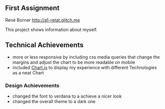 ## First Assignment

René Borner
http://a1-retat.glitch.me

This project shows information about myself.

## Technical Achievements
- more or less responsive by including css media queries that change the margins and adjust the chart to be more readable on mobile
- included [Chart.js](https://chartjs.org) to display my experience with different Technologies as a neat Chart

### Design Achievements
- changed the font to verdana to a achieve a nicer look 
- changed the overall theme to a dark one


